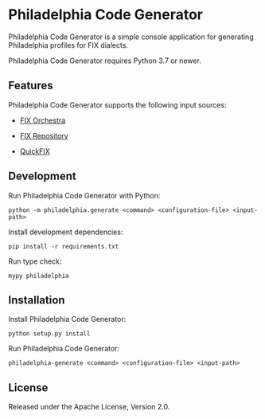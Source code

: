 # Philadelphia Code Generator

Philadelphia Code Generator is a simple console application for generating
Philadelphia profiles for FIX dialects.

Philadelphia Code Generator requires Python 3.7 or newer.

## Features

Philadelphia Code Generator supports the following input sources:

- [FIX Orchestra][]
- [FIX Repository][]
- [QuickFIX][]

  [FIX Orchestra]: https://www.fixtrading.org/standards/fix-orchestra/
  [FIX Repository]: https://www.fixtrading.org/standards/fix-repository/
  [QuickFIX]: http://www.quickfixengine.org/

## Development

Run Philadelphia Code Generator with Python:
```
python -m philadelphia.generate <command> <configuration-file> <input-path>
```

Install development dependencies:
```
pip install -r requirements.txt
```

Run type check:
```
mypy philadelphia
```

## Installation

Install Philadelphia Code Generator:
```
python setup.py install
```

Run Philadelphia Code Generator:
```
philadelphia-generate <command> <configuration-file> <input-path>
```

## License

Released under the Apache License, Version 2.0.
